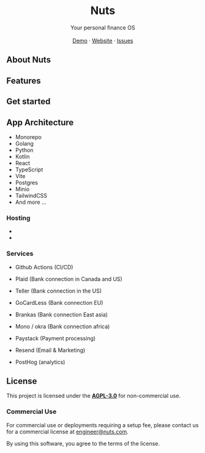 <p align="center">
	<h1 align="center"><b>Nuts</b></h1>
<p align="center">
    Your personal finance OS
    <br />
    <br />
    <a href="https://nutsapp.ridyrich.engineer">Demo</a>
    ·
    <a href="https://nuts.ridyrich.engineer">Website</a>
    ·
    <a href="https://github.com/fantasy-programming/nuts/issues">Issues</a>
  </p>
</p>

## About Nuts


## Features


## Get started



## App Architecture

- Monorepo
- Golang
- Python
- Kotlin
- React
- TypeScript
- Vite
- Postgres
- Minio
- TailwindCSS
- And more ...

### Hosting

-
-

### Services

- Github Actions (CI/CD)
- Plaid (Bank connection in Canada and US)
- Teller (Bank connection in the US)
- GoCardLess (Bank connection EU)
- Brankas (Bank connection East asia)
- Mono / okra (Bank connection africa)
- Paystack (Payment processing)
- Resend (Email & Marketing)

- PostHog (analytics)


## License

This project is licensed under the **[AGPL-3.0](https://opensource.org/licenses/AGPL-3.0)** for non-commercial use.

### Commercial Use

For commercial use or deployments requiring a setup fee, please contact us for a commercial license at [engineer@nuts.com](mailto:rich@nuts.com).

By using this software, you agree to the terms of the license.
